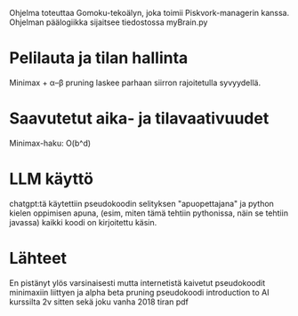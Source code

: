 Ohjelma toteuttaa Gomoku-tekoälyn, joka toimii Piskvork-managerin kanssa.
Ohjelman päälogiikka sijaitsee tiedostossa myBrain.py

# Pelilauta ja tilan hallinta
Minimax + α–β pruning laskee parhaan siirron rajoitetulla syvyydellä. 

# Saavutetut aika- ja tilavaativuudet
 Minimax-haku: O(b^d)

# LLM käyttö
 chatgpt:tä käytettiin pseudokoodin selityksen "apuopettajana" ja python kielen oppimisen apuna, (esim, miten tämä tehtiin pythonissa, näin se tehtiin javassa) kaikki koodi on kirjoitettu käsin.

# Lähteet
 En pistänyt ylös varsinaisesti mutta internetistä kaivetut pseudokoodit minimaxiin liittyen ja alpha beta pruning pseudokoodi introduction to AI kurssilta 2v sitten sekä joku vanha 2018 tiran pdf